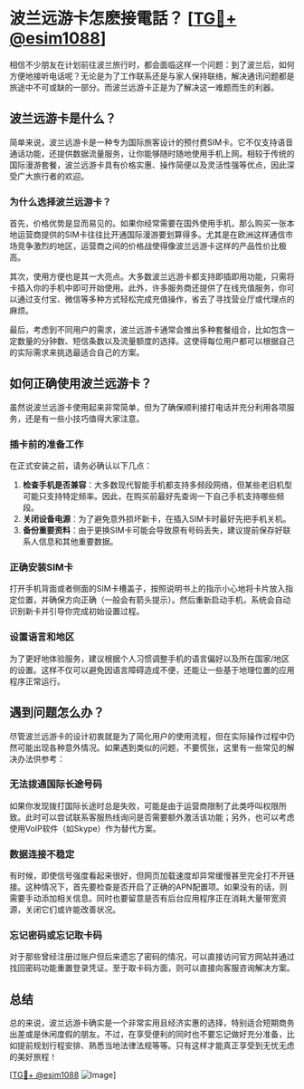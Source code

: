 # 波兰远游卡怎麽接電話？ [[TG💪+ @esim1088](https://t.me/s/esim1088)]

相信不少朋友在计划前往波兰旅行时，都会面临这样一个问题：到了波兰后，如何方便地接听电话呢？无论是为了工作联系还是与家人保持联络，解决通讯问题都是旅途中不可或缺的一部分。而波兰远游卡正是为了解决这一难题而生的利器。

## 波兰远游卡是什么？

简单来说，波兰远游卡是一种专为国际旅客设计的预付费SIM卡。它不仅支持语音通话功能，还提供数据流量服务，让你能够随时随地使用手机上网。相较于传统的国际漫游套餐，波兰远游卡具有价格实惠、操作简便以及灵活性强等优点，因此深受广大旅行者的欢迎。

### 为什么选择波兰远游卡？

首先，价格优势是显而易见的。如果你经常需要在国外使用手机，那么购买一张本地运营商提供的SIM卡往往比开通国际漫游要划算得多。尤其是在欧洲这样通信市场竞争激烈的地区，运营商之间的价格战使得像波兰远游卡这样的产品性价比极高。

其次，使用方便也是其一大亮点。大多数波兰远游卡都支持即插即用功能，只需将卡插入你的手机中即可开始使用。此外，许多服务商还提供了在线充值服务，你可以通过支付宝、微信等多种方式轻松完成充值操作，省去了寻找营业厅或代理点的麻烦。

最后，考虑到不同用户的需求，波兰远游卡通常会推出多种套餐组合，比如包含一定数量的分钟数、短信条数以及流量额度的选择。这使得每位用户都可以根据自己的实际需求来挑选最适合自己的方案。

## 如何正确使用波兰远游卡？

虽然说波兰远游卡使用起来非常简单，但为了确保顺利接打电话并充分利用各项服务，还是有一些小技巧值得大家注意。

### 插卡前的准备工作

在正式安装之前，请务必确认以下几点：
1. **检查手机是否兼容**：大多数现代智能手机都支持多频段网络，但某些老旧机型可能只支持特定频率。因此，在购买前最好先查询一下自己手机支持哪些频段。
2. **关闭设备电源**：为了避免意外损坏新卡，在插入SIM卡时最好先把手机关机。
3. **备份重要资料**：由于更换SIM卡可能会导致原有号码丢失，建议提前保存好联系人信息和其他重要数据。

### 正确安装SIM卡

打开手机背面或者侧面的SIM卡槽盖子，按照说明书上的指示小心地将卡片放入指定位置，并确保方向正确（一般会有箭头提示）。然后重新启动手机，系统会自动识别新卡并引导你完成初始设置过程。

### 设置语言和地区

为了更好地体验服务，建议根据个人习惯调整手机的语言偏好以及所在国家/地区的设置。这样不仅可以避免因语言障碍造成不便，还能让一些基于地理位置的应用程序正常运行。

## 遇到问题怎么办？

尽管波兰远游卡的设计初衷就是为了简化用户的使用流程，但在实际操作过程中仍然可能出现各种意外情况。如果遇到类似的问题，不要慌张，这里有一些常见的解决办法供参考：

### 无法拨通国际长途号码

如果你发现拨打国际长途时总是失败，可能是由于运营商限制了此类呼叫权限所致。此时可以尝试联系客服热线询问是否需要额外激活该功能；另外，也可以考虑使用VoIP软件（如Skype）作为替代方案。

### 数据连接不稳定

有时候，即使信号强度看起来很好，但网页加载速度却异常缓慢甚至完全打不开链接。这种情况下，首先要检查是否开启了正确的APN配置项。如果没有的话，则需要手动添加相关信息。同时也要留意是否有后台应用程序正在消耗大量带宽资源，关闭它们或许能改善状况。

### 忘记密码或忘记取卡码

对于那些曾经注册过账户但后来遗忘了密码的情况，可以直接访问官方网站并通过找回密码功能重置登录凭证。至于取卡码方面，则可以直接向客服咨询解决方案。

## 总结

总的来说，波兰远游卡确实是一个非常实用且经济实惠的选择，特别适合短期商务出差或是休闲度假的朋友。不过，在享受便利的同时也不要忘记做好充分准备，比如提前规划行程安排、熟悉当地法律法规等等。只有这样才能真正享受到无忧无虑的美好旅程！

[[TG💪+ @esim1088](https://t.me/s/esim1088) ![Image](https://i.postimg.cc/4NQfJmqS/Snipaste-2025-05-13-00-14-12.png)]